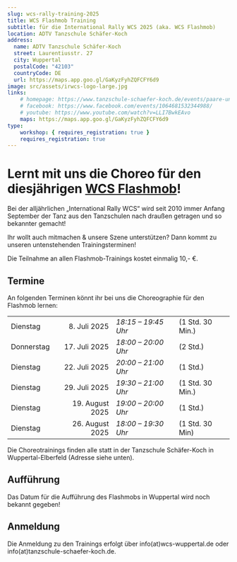 ```yaml
---
slug: wcs-rally-training-2025
title: WCS Flashmob Training
subtitle: für die International Rally WCS 2025 (aka. WCS Flashmob)
location: ADTV Tanzschule Schäfer-Koch
address:
  name: ADTV Tanzschule Schäfer-Koch
  street: Laurentiusstr. 27
  city: Wuppertal
  postalCode: "42103"
  countryCode: DE
  url: https://maps.app.goo.gl/GaKyzFyhZQFCFY6d9
image: src/assets/irwcs-logo-large.jpg
links:
    # homepage: https://www.tanzschule-schaefer-koch.de/events/paare-und-singles/
    # facebook: https://www.facebook.com/events/1064681532344988/
    # youtube: https://www.youtube.com/watch?v=LLI7BwkEAvo
    maps: https://maps.app.goo.gl/GaKyzFyhZQFCFY6d9
type:
    workshop: { requires_registration: true }
    requires_registration: true
---
```


# Lernt mit uns die Choreo für den diesjährigen [WCS Flashmob](https://www.youtube.com/watch?v=LLI7BwkEAvo)!

Bei der alljährlichen „International Rally WCS“ wird seit 2010 immer Anfang September der Tanz aus den Tanzschulen nach draußen getragen und so bekannter gemacht!

Ihr wollt auch mitmachen & unsere Szene unterstützen? Dann kommt zu unseren untenstehenden Trainingsterminen!

Die Teilnahme an allen Flashmob-Trainings kostet einmalig 10,- €.

## Termine

An folgenden Terminen könnt ihr bei uns die Choreographie für den Flashmob lernen:

|            |                 |                     |                  |
| ---------- | --------------: | :------------------ | ---------------- |
| Dienstag   |    8. Juli 2025 | *18:15 – 19:45 Uhr* | (1 Std. 30 Min.) |
| Donnerstag |   17. Juli 2025 | *18:00 – 20:00 Uhr* | (2 Std.)         |
| Dienstag   |   22. Juli 2025 | *20:00 – 21:00 Uhr* | (1 Std.)         |
| Dienstag   |   29. Juli 2025 | *19:30 – 21:00 Uhr* | (1 Std. 30 Min.) |
| Dienstag   | 19. August 2025 | *19:00 – 20:00 Uhr* | (1 Std.)         |
| Dienstag   | 26. August 2025 | *18:00 – 19:30 Uhr* | (1 Std. 30 Min)  |

Die Choreotrainings finden alle statt in der Tanzschule Schäfer-Koch in Wuppertal-Elberfeld (Adresse siehe unten).

## Aufführung

Das Datum für die Aufführung des Flashmobs in Wuppertal wird noch bekannt gegeben!

## Anmeldung

Die Anmeldung zu den Trainings erfolgt über info(at)wcs-wuppertal.de oder info(at)tanzschule-schaefer-koch.de.
